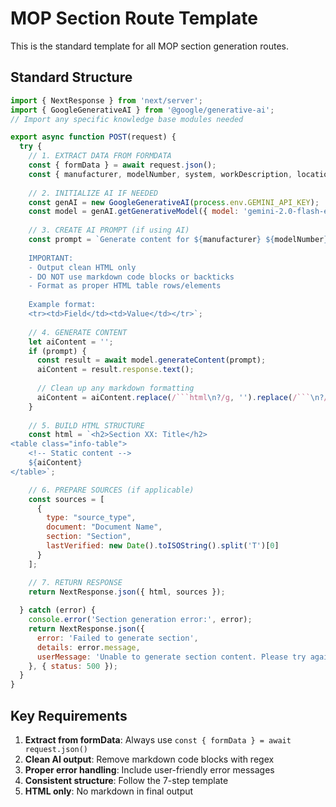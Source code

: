 # MOP Section Route Template

This is the standard template for all MOP section generation routes.

## Standard Structure

```javascript
import { NextResponse } from 'next/server';
import { GoogleGenerativeAI } from '@google/generative-ai';
// Import any specific knowledge base modules needed

export async function POST(request) {
  try {
    // 1. EXTRACT DATA FROM FORMDATA
    const { formData } = await request.json();
    const { manufacturer, modelNumber, system, workDescription, location, frequency, category } = formData;
    
    // 2. INITIALIZE AI IF NEEDED
    const genAI = new GoogleGenerativeAI(process.env.GEMINI_API_KEY);
    const model = genAI.getGenerativeModel({ model: 'gemini-2.0-flash-exp' });
    
    // 3. CREATE AI PROMPT (if using AI)
    const prompt = `Generate content for ${manufacturer} ${modelNumber} ${system}.
    
    IMPORTANT: 
    - Output clean HTML only
    - DO NOT use markdown code blocks or backticks
    - Format as proper HTML table rows/elements
    
    Example format:
    <tr><td>Field</td><td>Value</td></tr>`;
    
    // 4. GENERATE CONTENT
    let aiContent = '';
    if (prompt) {
      const result = await model.generateContent(prompt);
      aiContent = result.response.text();
      
      // Clean up any markdown formatting
      aiContent = aiContent.replace(/```html\n?/g, '').replace(/```\n?/g, '').trim();
    }
    
    // 5. BUILD HTML STRUCTURE
    const html = `<h2>Section XX: Title</h2>
<table class="info-table">
    <!-- Static content -->
    ${aiContent}
</table>`;

    // 6. PREPARE SOURCES (if applicable)
    const sources = [
      {
        type: "source_type",
        document: "Document Name",
        section: "Section",
        lastVerified: new Date().toISOString().split('T')[0]
      }
    ];

    // 7. RETURN RESPONSE
    return NextResponse.json({ html, sources });
    
  } catch (error) {
    console.error('Section generation error:', error);
    return NextResponse.json({ 
      error: 'Failed to generate section',
      details: error.message,
      userMessage: 'Unable to generate section content. Please try again.'
    }, { status: 500 });
  }
}
```

## Key Requirements

1. **Extract from formData**: Always use `const { formData } = await request.json()`
2. **Clean AI output**: Remove markdown code blocks with regex
3. **Proper error handling**: Include user-friendly error messages
4. **Consistent structure**: Follow the 7-step template
5. **HTML only**: No markdown in final output